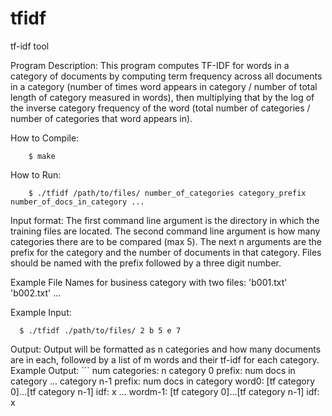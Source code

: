 # tfidf
tf-idf tool

Program Description:
  This program computes TF-IDF for words in a category of documents by computing term frequency
  across all documents in a category (number of times word appears in category / number of total
  length of category measured in words), then multiplying that by the log of the inverse category 
  frequency of the word (total number of categories / number of categories that word appears in).
  
How to Compile:
```
    $ make
```

How to Run:
```
    $ ./tfidf /path/to/files/ number_of_categories category_prefix number_of_docs_in_category ...
```

Input format:
  The first command line argument is the directory in which the training files are located.
  The second command line argument is how many categories there are to be compared (max 5).
  The next n arguments are the prefix for the category and the number of documents in that
  category. Files should be named with the prefix followed by a three digit number.

Example File Names for business category with two files: 'b001.txt' 'b002.txt' ...

Example Input:
```
  $ ./tfidf ./path/to/files/ 2 b 5 e 7
  ```

Output:
  Output will be formatted as n categories and how many documents are in each, followed by 
  a list of m words and their tf-idf for each category.
    Example Output:
    ```
      num categories: n
      category 0 prefix: num docs in category
      ...
      category n-1 prefix: num docs in category
      word0: [tf category 0]...[tf category n-1] idf: x
      ...
      wordm-1: [tf category 0]...[tf category n-1] idf: x
   ```
